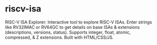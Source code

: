 # riscv-isa
RISC-V ISA Explorer: Interactive tool to explore RISC-V ISAs. Enter strings like RV32IMAC or RV64GC to get details on base ISAs &amp; extensions (descriptions, versions, status). Supports integer, float, atomic, compressed, &amp; Z extensions. Built with HTML/CSS/JS.
